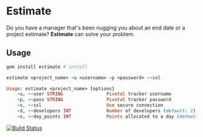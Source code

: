 # Estimate

Do you have a manager that's been nugging you about an end date or a project estimate?
**Estimate** can solve your problem.

## Usage

```ruby
gem install estimate # install

estimate <project_name> -u <username> -p <password> --ssl

Usage: estimate <project_name> [options]
    -u, --user STRING                Pivotal tracker username
    -p, --pass STRING                Pivotal tracker password
    -s, --ssl                        Use secure connection
    -d, --developers INT             Number of developers (default: 2)
    -x, --day_points INT             Points allocated to a day (default: 1)
```

[![Build Status](https://secure.travis-ci.org/despo/estimate.png)](http://travis-ci.org/despo/estimate)
